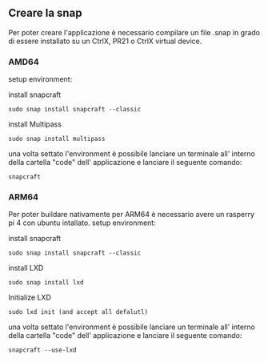 ## Creare la snap
Per poter creare l'applicazione è necessario compilare un file .snap in grado di essere installato su un CtrlX, PR21 o CtrlX virtual device.

### AMD64
setup environment:

install snapcraft

    sudo snap install snapcraft --classic

install Multipass

    sudo snap install multipass


una volta settato l'environment è possibile lanciare un terminale all' interno della cartella "code" dell' applicazione e lanciare il seguente comando:

    snapcraft 


### ARM64
Per poter buildare nativamente per ARM64 è necessario avere un rasperry pi 4 con ubuntu intallato.
setup environment:


install snapcraft

    sudo snap install snapcraft --classic

install LXD

    sudo snap install lxd

Initialize LXD

    sudo lxd init (and accept all defalutl)


una volta settato l'environment è possibile lanciare un terminale all' interno della cartella "code" dell' applicazione e lanciare il seguente comando:

    snapcraft --use-lxd

